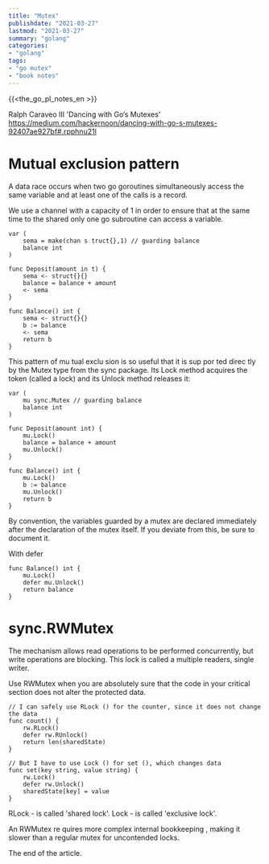 ```yaml
---
title: "Mutex"
publishdate: "2021-03-27"
lastmod: "2021-03-27"
summary: "golang"
categories:
- "golang"
tags:
- "go mutex"
- "book notes"
---
```


{{<the_go_pl_notes_en >}}

Ralph Caraveo III 'Dancing with Go’s Mutexes' https://medium.com/hackernoon/dancing-with-go-s-mutexes-92407ae927bf#.rpphnu21l

# Mutual exclusion pattern

A data race occurs when two go goroutines simultaneously access the same variable and at least one of the calls
is a record.

We use a channel with a capacity of 1 in order to ensure that at the same time to the shared
only one go subroutine can access a variable.

```
var (
    sema = make(chan s truct{},1) // guarding balance
    balance int
)

func Deposit(amount in t) {
    sema <- struct{}{}
    balance = balance + amount
    <- sema
}

func Balance() int {
    sema <- struct{}{}
    b := balance
    <- sema
    return b
}
```

This pattern of mu tual exclu sion is so useful that it is sup por ted direc tly by the Mutex type
from the sync package. Its Lock method acquires the token (called a lock) and its Unlock
method releases it:
```
var (
    mu sync.Mutex // guarding balance
    balance int
)

func Deposit(amount int) {
    mu.Lock()
    balance = balance + amount
    mu.Unlock()
}

func Balance() int {
    mu.Lock()
    b := balance
    mu.Unlock()
    return b
}
```

By convention, the variables guarded
by a mutex are declared immediately after the declaration of the mutex itself. If you deviate
from this, be sure to document it.

With defer
```
func Balance() int {
    mu.Lock()
    defer mu.Unlock()
    return balance
}
```

# sync.RWMutex

The mechanism allows read operations to be performed concurrently,
but write operations are blocking. This
lock is called a multiple readers, single writer.

Use RWMutex when you are absolutely sure that the code in your critical section does not alter the protected data.
```
// I can safely use RLock () for the counter, since it does not change the data
func count() {
	rw.RLock()        
	defer rw.RUnlock() 
	return len(sharedState)
}

// But I have to use Lock () for set (), which changes data
func set(key string, value string) {
	rw.Lock()             
	defer rw.Unlock()  
	sharedState[key] = value
}
```

RLock - is called 'shared lock'. Lock - is called 'exclusive lock'.

An RWMutex re quires more complex internal bookkeeping , making it slower than a regular
mutex for uncontended locks.

The end of the article.
